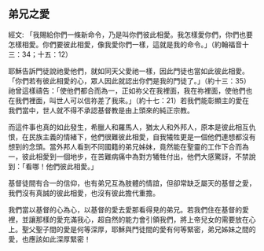 ## 弟兄之愛 ##

經文: 「我賜給你們一條新命令，乃是叫你們彼此相愛。我怎樣愛你們，你們也要怎樣相愛。你們要彼此相愛，像我愛你們一樣，這就是我的命令。」（約翰福音十三：34；十五：12）



耶穌告訴門徒說祂愛他們，就如同天父愛祂一樣，因此門徒也當如此彼此相愛。「你們若有彼此相愛的心，眾人因此就認出你們是我的門徒了。」（約十三：35）祂曾這樣禱告：「使他們都合而為一，正如祢父在我裡面，我在祢裡面，使他們也在我們裡面，叫世人可以信祢差了我來。」（約十七：21）若我們能彰顯主的愛在我們當中，世人就不得不承認基督教是由上頭來的純正宗教。

而這件事也真的如此發生，希臘人和羅馬人，猶太人和外邦人，原本是彼此相互仇恨，在民族主義的情緒下，他們很難彼此相愛，自我犧牲更是一個他們連想都沒有想到的念頭。當外邦人看到不同國籍的弟兄姊妹，竟然能在聖靈的工作下合而為一，彼此相愛到一個地步，在苦難病痛中為對方犧牲付出，他們大感驚訝，不禁說到：「看哪！他們彼此相愛。」

基督徒間有合一的信仰，也有弟兄互為肢體的情誼，但卻常缺乏屬天的基督之愛，我們沒有真誠的彼此相愛，也沒有彼此擔代重擔。

我們當以基督的心為心，以基督的愛去愛那看得見的弟兄。若我們住在基督的愛裡，並讓那樣的愛充滿我心，超自然的能力會引領我們，將上帝兒女的需要放在心上。聖父聖子間的愛是何等深厚，耶穌與門徒間的愛有何等緊密，弟兄姊妹之間的愛，也應該如此深厚緊密！